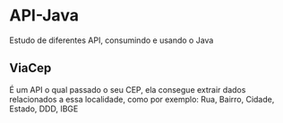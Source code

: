 # API-Java
Estudo de diferentes API, consumindo e usando o Java

## ViaCep
É um API o qual passado o seu CEP, ela consegue extrair dados relacionados a essa localidade, como por exemplo: Rua, Bairro, Cidade, Estado, DDD, IBGE
